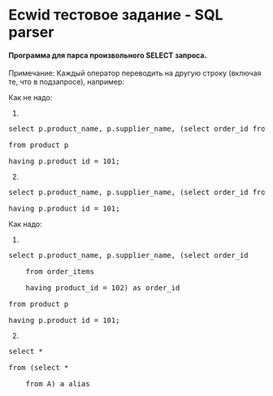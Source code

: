 <h1>Ecwid тестовое задание - SQL parser</h1>

<h4>Программа для парса произвольного SELECT запроса.</h4>

Примечание:
Каждый оператор переводить на другую строку (включая те, что в подзапросе), например:

Как не надо:

1)
<pre>select p.product_name, p.supplier_name, (select order_id from order_items having product_id = 102) as order_id <br>
from product p<br>
having p.product_id = 101;</pre>
2)
<pre>select p.product_name, p.supplier_name, (select order_id from order_items having product_id = 102) as order_id from product p<br>
having p.product_id = 101;</pre>


Как надо:

1)
<pre>select p.product_name, p.supplier_name, (select order_id<br>
    from order_items<br>
    having product_id = 102) as order_id<br>
from product p<br>
having p.product_id = 101;</pre>
2)
<pre>select *<br>
from (select *<br> 
    from A) a_alias</pre>

